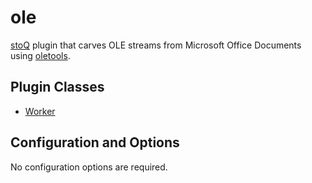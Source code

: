 # ole

[stoQ](https://stoq-framework.readthedocs.io/en/v2/index.html) plugin that carves OLE streams from Microsoft Office Documents using [oletools](https://github.com/decalage2/oletools).

## Plugin Classes

- [Worker](https://stoq-framework.readthedocs.io/en/v2/dev/workers.html)

## Configuration and Options

No configuration options are required.

